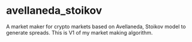 # avellaneda_stoikov
A market maker for crypto markets based on Avellaneda, Stoikov model to generate spreads. This is V1 of my market making algorithm.
